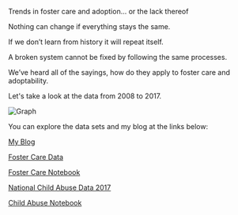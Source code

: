 Trends in foster care and adoption... or the lack thereof

Nothing can change if everything stays the same. 

If we don’t learn from history it will repeat itself. 

A broken system cannot be fixed by following the same processes.

We’ve heard all of the sayings, how do they apply to foster care and adoptability.

Let's take a look at the data from 2008 to 2017. 

![Graph](https://KryssyCo.github.io/img/Kids_in_Foster_Care.png)

You can explore the data sets and my blog at the links below:

[My Blog](https://medium.com/@kjshepard70/my-first-project-f649d36716f5?postPublishedType=initial)

[Foster Care Data](https://github.com/KryssyCo/DS-Unit-1-Sprint-5-Data-Storytelling-Blog-Post/blob/master/national_afcars_trends_08thru17.updated2.csv)

[Foster Care Notebook](https://github.com/KryssyCo/DS-Unit-1-Sprint-5-Data-Storytelling-BlogPost/blob/master/Krista_Shepard_DS5_Final_Notebook_Children_in_Foster_Care.ipynb)

[National Child Abuse Data 2017](https://github.com/KryssyCo/DS-Unit-1-Sprint-5-Data-Storytelling-Blog-Post/blob/master/SISO%20National.csv)

[Child Abuse Notebook](https://github.com/KryssyCo/DS-Unit-1-Sprint-5-Data-Storytelling-Blog-Post/blob/master/Child_Abuse_Data_Sets.ipynb)



